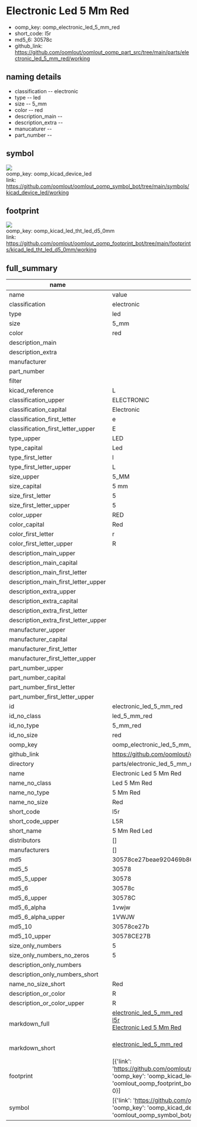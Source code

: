 # Electronic Led 5 Mm Red

  
* oomp_key: oomp_electronic_led_5_mm_red 
* short_code: l5r
* md5_6: 30578c  
* github_link: https://github.com/oomlout/oomlout_oomp_part_src/tree/main/parts/electronic_led_5_mm_red/working  
## naming details
* classification -- electronic
* type -- led
* size -- 5_mm
* color -- red
* description_main -- 
* description_extra -- 
* manucaturer -- 
* part_number -- 



## symbol

![](symbol/{index}/working/working_600.png)  
oomp_key: oomp_kicad_device_led  
link: https://github.com/oomlout/oomlout_oomp_symbol_bot/tree/main/symbols/kicad_device_led/working  

## footprint

![](footprint/{index}/working/working_600.png)  
oomp_key: oomp_kicad_led_tht_led_d5_0mm  
link: https://github.com/oomlout/oomlout_oomp_footprint_bot/tree/main/footprints/kicad_led_tht_led_d5_0mm/working  

## full_summary
| name | value | 
| --- | --- | 
| name | value | 
| classification | electronic | 
| type | led | 
| size | 5_mm | 
| color | red | 
| description_main |  | 
| description_extra |  | 
| manufacturer |  | 
| part_number |  | 
| filter |  | 
| kicad_reference | L | 
| classification_upper | ELECTRONIC | 
| classification_capital | Electronic | 
| classification_first_letter | e | 
| classification_first_letter_upper | E | 
| type_upper | LED | 
| type_capital | Led | 
| type_first_letter | l | 
| type_first_letter_upper | L | 
| size_upper | 5_MM | 
| size_capital | 5 mm | 
| size_first_letter | 5 | 
| size_first_letter_upper | 5 | 
| color_upper | RED | 
| color_capital | Red | 
| color_first_letter | r | 
| color_first_letter_upper | R | 
| description_main_upper |  | 
| description_main_capital |  | 
| description_main_first_letter |  | 
| description_main_first_letter_upper |  | 
| description_extra_upper |  | 
| description_extra_capital |  | 
| description_extra_first_letter |  | 
| description_extra_first_letter_upper |  | 
| manufacturer_upper |  | 
| manufacturer_capital |  | 
| manufacturer_first_letter |  | 
| manufacturer_first_letter_upper |  | 
| part_number_upper |  | 
| part_number_capital |  | 
| part_number_first_letter |  | 
| part_number_first_letter_upper |  | 
| id | electronic_led_5_mm_red | 
| id_no_class | led_5_mm_red | 
| id_no_type | 5_mm_red | 
| id_no_size | red | 
| oomp_key | oomp_electronic_led_5_mm_red | 
| github_link | https://github.com/oomlout/oomlout_oomp_part_src/tree/main/parts/electronic_led_5_mm_red/working | 
| directory | parts/electronic_led_5_mm_red | 
| name | Electronic Led 5 Mm Red | 
| name_no_class | Led 5 Mm Red | 
| name_no_type | 5 Mm Red | 
| name_no_size | Red | 
| short_code | l5r | 
| short_code_upper | L5R | 
| short_name | 5 Mm Red Led | 
| distributors | [] | 
| manufacturers | [] | 
| md5 | 30578ce27beae920469b86e05a198be3 | 
| md5_5 | 30578 | 
| md5_5_upper | 30578 | 
| md5_6 | 30578c | 
| md5_6_upper | 30578C | 
| md5_6_alpha | 1vwjw | 
| md5_6_alpha_upper | 1VWJW | 
| md5_10 | 30578ce27b | 
| md5_10_upper | 30578CE27B | 
| size_only_numbers | 5 | 
| size_only_numbers_no_zeros | 5 | 
| description_only_numbers |  | 
| description_only_numbers_short |   | 
| name_no_size_short | Red | 
| description_or_color | R  | 
| description_or_color_upper | R  | 
| markdown_full | [electronic_led_5_mm_red](https://github.com/oomlout/oomlout_oomp_part_src/tree/main/parts/electronic_led_5_mm_red/working)<br>[l5r](https://github.com/oomlout/oomlout_oomp_part_src/tree/main/parts/electronic_led_5_mm_red/working)<br>[Electronic Led 5 Mm Red](https://github.com/oomlout/oomlout_oomp_part_src/tree/main/parts/electronic_led_5_mm_red/working)<br><br> | 
| markdown_short | [electronic_led_5_mm_red](https://github.com/oomlout/oomlout_oomp_part_src/tree/main/parts/electronic_led_5_mm_red/working)<br><br> | 
| footprint | [{'link': 'https://github.com/oomlout/oomlout_oomp_footprint_bot/tree/main/foootprntss/kicad_led_tht_led_d5_0mm', 'oomp_key': 'oomp_kicad_led_tht_led_d5_0mm', 'directory': 'oomlout_oomp_footprint_bot/footprints/kicad_led_tht_led_d5_0mm//working/working.kicad_mod', 'index': 0}] | 
| symbol | [{'link': 'https://github.com/oomlout/oomlout_oomp_symbol_bot/tree/main/symbols/kicad_device_led', 'oomp_key': 'oomp_kicad_device_led', 'directory': 'oomlout_oomp_symbol_bot/symbols/kicad_device_led//working/working.kicad_sym', 'index': 0}] | 
